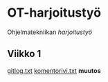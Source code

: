 # OT-harjoitustyö
Ohjelmatekniikan *harjoitustyö*
## Viikko 1
[gitlog.txt](https://github.com/kurkilmo/ot-harjoitustyo/blob/master/laskarit/viikko1/gitlog.txt)
[komentorivi.txt](https://github.com/kurkilmo/ot-harjoitustyo/blob/master/laskarit/viikko1/komentorivi.txt)
**muutos**
